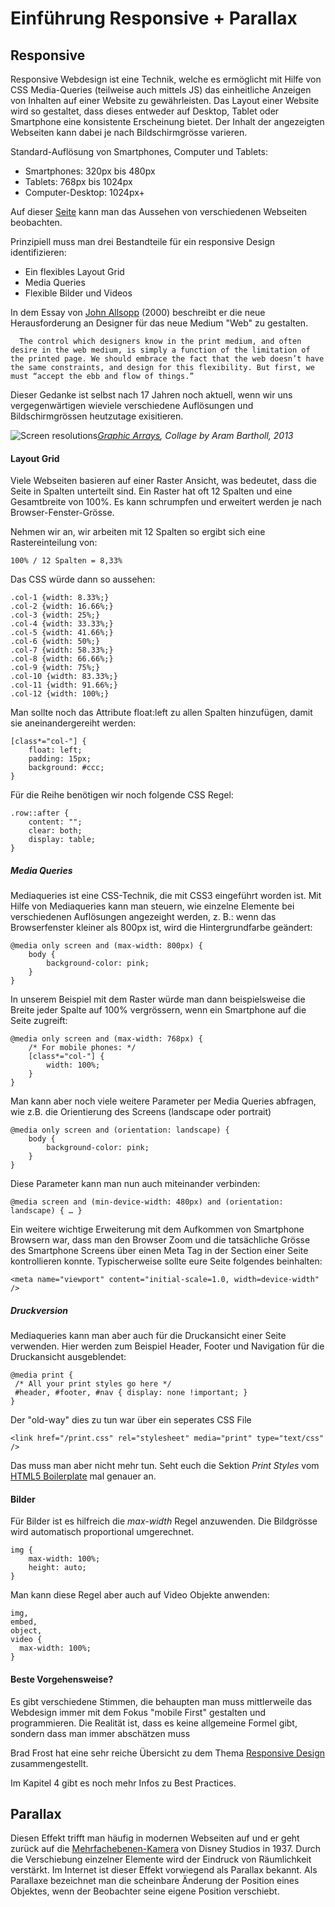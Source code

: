 # Einführung Responsive + Parallax

## Responsive

Responsive Webdesign ist eine Technik, welche es ermöglicht mit Hilfe von CSS Media-Queries (teilweise auch mittels JS) das einheitliche Anzeigen von Inhalten auf einer Website zu gewährleisten. Das Layout einer Website wird so gestaltet, dass dieses entweder auf Desktop, Tablet oder Smartphone eine konsistente Erscheinung bietet. Der Inhalt der angezeigten Webseiten kann dabei je nach Bildschirmgrösse varieren.

Standard-Auflösung von Smartphones, Computer und Tablets:

 - Smartphones: 320px bis 480px
 - Tablets: 768px bis 1024px
 - Computer-Desktop: 1024px+

Auf dieser [Seite](https://mediaqueri.es/) kann man das Aussehen von verschiedenen Webseiten beobachten.

Prinzipiell muss man drei Bestandteile für ein responsive Design identifizieren:

  - Ein flexibles Layout Grid
  - Media Queries
  - Flexible Bilder und Videos

In dem Essay von [John Allsopp](https://alistapart.com/article/dao) (2000) beschreibt er die neue Herausforderung an Designer für das neue Medium "Web" zu gestalten.

```
  The control which designers know in the print medium, and often desire in the web medium, is simply a function of the limitation of the printed page. We should embrace the fact that the web doesn’t have the same constraints, and design for this flexibility. But first, we must “accept the ebb and flow of things.”
```

Dieser Gedanke ist selbst nach 17 Jahren noch aktuell, wenn wir uns vergegenwärtigen wieviele verschiedene Auflösungen und Bildschirmgrössen heutzutage exisitieren.

![Screen resolutions](http://1.bp.blogspot.com/-4c1PCfJfRbA/URznMZ93SCI/AAAAAAAAKZ4/IxgOTPbryTk/s1600/Aram+Bartholl+TRIANGULATION+03.jpeg)*[Graphic Arrays](http://datenform.de/graphic-arrays.html), Collage by Aram Bartholl, 2013*

#### Layout Grid

Viele Webseiten basieren auf einer Raster Ansicht, was bedeutet, dass die Seite in Spalten unterteilt sind. Ein Raster hat oft 12 Spalten und eine Gesamtbreite von 100%. Es kann schrumpfen und erweitert werden je nach Browser-Fenster-Grösse.

Nehmen wir an, wir arbeiten mit 12 Spalten so ergibt sich eine Rastereinteilung von:

```
100% / 12 Spalten = 8,33%
```

Das CSS würde dann so aussehen:

```
.col-1 {width: 8.33%;}
.col-2 {width: 16.66%;}
.col-3 {width: 25%;}
.col-4 {width: 33.33%;}
.col-5 {width: 41.66%;}
.col-6 {width: 50%;}
.col-7 {width: 58.33%;}
.col-8 {width: 66.66%;}
.col-9 {width: 75%;}
.col-10 {width: 83.33%;}
.col-11 {width: 91.66%;}
.col-12 {width: 100%;}
```

Man sollte noch das Attribute float:left zu allen Spalten hinzufügen, damit sie aneinandergereiht werden:

```
[class*="col-"] {
    float: left;
    padding: 15px;
    background: #ccc;
}
```

Für die Reihe benötigen wir noch folgende CSS Regel:

```
.row::after {
    content: "";
    clear: both;
    display: table;
}
```

##### Media Queries

Mediaqueries ist eine CSS-Technik, die mit CSS3 eingeführt worden ist. Mit Hilfe von Mediaqueries kann man steuern, wie einzelne Elemente bei verschiedenen Auflösungen angezeight werden, z. B.: wenn das Browserfenster kleiner als 800px ist, wird die Hintergrundfarbe geändert:
```
@media only screen and (max-width: 800px) {
    body {
        background-color: pink;
    }
}
```  

In unserem Beispiel mit dem Raster würde man dann beispielsweise die Breite jeder Spalte auf 100% vergrössern, wenn ein Smartphone auf die Seite zugreift:

```
@media only screen and (max-width: 768px) {
    /* For mobile phones: */
    [class*="col-"] {
        width: 100%;
    }
}
```

Man kann aber noch viele weitere Parameter per Media Queries abfragen, wie z.B. die Orientierung des Screens (landscape oder portrait)

```
@media only screen and (orientation: landscape) {
    body {
        background-color: pink;
    }
}

```

Diese Parameter kann man nun auch miteinander verbinden:

```
@media screen and (min-device-width: 480px) and (orientation: landscape) { … }
```

Ein weitere wichtige Erweiterung mit dem Aufkommen von Smartphone Browsern war, dass man den Browser Zoom und die tatsächliche Grösse des Smartphone Screens über einen Meta Tag in der <head> Section einer Seite kontrollieren konnte. Typischerweise sollte eure Seite folgendes beinhalten:

```
<meta name="viewport" content="initial-scale=1.0, width=device-width" />
```

##### Druckversion

Mediaqueries kann man aber auch für die Druckansicht einer Seite verwenden. Hier werden zum Beispiel Header, Footer und Navigation für die Druckansicht ausgeblendet:

```
@media print {
 /* All your print styles go here */
 #header, #footer, #nav { display: none !important; }
}
```

Der "old-way" dies zu tun war über ein seperates CSS File
```
<link href="/print.css" rel="stylesheet" media="print" type="text/css" />
```

Das muss man aber nicht mehr tun. Seht euch die Sektion *Print Styles* vom [HTML5 Boilerplate](https://github.com/h5bp/html5-boilerplate/blob/master/src/css/main.css) mal genauer an.

#### Bilder

Für Bilder ist es hilfreich die *max-width* Regel anzuwenden. Die Bildgrösse wird automatisch proportional umgerechnet.

```
img {
    max-width: 100%;
    height: auto;
}
```

Man kann diese Regel aber auch auf Video Objekte anwenden:

```
img,
embed,
object,
video {
  max-width: 100%;
}
```

#### Beste Vorgehensweise?

Es gibt verschiedene Stimmen, die behaupten man muss mittlerweile das Webdesign immer mit dem Fokus "mobile First" gestalten und programmieren. Die Realität ist, dass es keine allgemeine Formel gibt, sondern dass man immer abschätzen muss

Brad Frost hat eine sehr reiche Übersicht zu dem Thema [Responsive Design](http://bradfrost.com/demo/ish/) zusammengestellt.

Im Kapitel 4 gibt es noch mehr Infos zu Best Practices.


## Parallax

Diesen Effekt trifft man häufig in modernen Webseiten auf und er geht zurück auf die [Mehrfachebenen-Kamera](https://www.youtube.com/watch?v=YdHTlUGN1zw) von Disney Studios in 1937. Durch die Verschiebung einzelner Elemente wird der Eindruck von Räumlichkeit verstärkt. Im Internet ist dieser Effekt vorwiegend als Parallax bekannt. Als Parallaxe bezeichnet man die scheinbare Änderung der Position eines Objektes, wenn der Beobachter seine eigene Position verschiebt.

